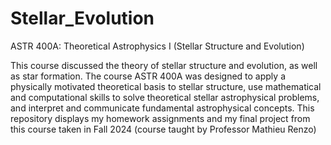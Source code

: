 # Stellar_Evolution
ASTR 400A: Theoretical Astrophysics I (Stellar Structure and Evolution)

This course discussed the theory of stellar structure and evolution, as well as star formation. The course ASTR 400A was designed to apply a physically motivated theoretical basis to stellar structure, use mathematical and computational skills to solve theoretical stellar astrophysical problems, and interpret and communicate fundamental astrophysical concepts. 
This repository displays my homework assignments and my final project from this course taken in Fall 2024 (course taught by Professor Mathieu Renzo)
